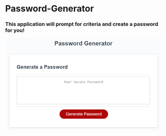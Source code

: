 # Password-Generator

### This application will prompt for criteria and create a password for you!

![Screenshot](/assets\password-gen.png)